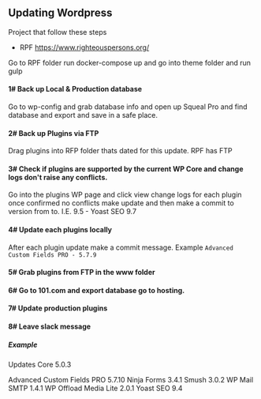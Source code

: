 ## Updating Wordpress

Project that follow these steps
- RPF https://www.righteouspersons.org/

Go to RPF folder run docker-compose up and go into theme folder and run gulp

#### 1# Back up Local & Production database
Go to wp-config and grab database info and open up Squeal Pro and find database and export and save in a safe place.

#### 2# Back up Plugins via FTP
Drag plugins into RFP folder thats dated for this update.
RPF has FTP

#### 3# Check if plugins are supported by the current WP Core and change logs don't raise any conflicts. 
Go into the plugins WP page and click view change logs for each plugin once confirmed no conflicts make update and then make a commit to version from to. I.E. 9.5 - Yoast SEO 9.7

#### 4# Update each plugins locally
After each plugin update make a commit message.
Example `Advanced Custom Fields PRO - 5.7.9`

#### 5# Grab plugins from FTP in the www folder

#### 6# Go to 101.com and export database go to hosting.

#### 7# Update production plugins

#### 8# Leave slack message
##### Example
Updates
Core 5.0.3

Advanced Custom Fields PRO 5.7.10
Ninja Forms 3.4.1
Smush 3.0.2
WP Mail SMTP 1.4.1
WP Offload Media Lite 2.0.1
Yoast SEO 9.4
